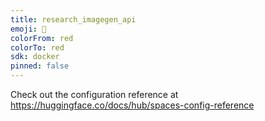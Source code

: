 ```yaml
---
title: research_imagegen_api
emoji: 🐠
colorFrom: red
colorTo: red
sdk: docker
pinned: false
---
```


Check out the configuration reference at https://huggingface.co/docs/hub/spaces-config-reference
